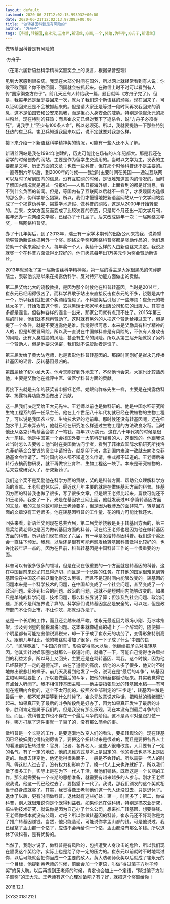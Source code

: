```yaml
---
layout: default
Lastmod: 2020-06-21T12:02:15.993932+00:00
date: 2020-06-21T12:02:13.973093+00:00
title: "做转基因科普是有风险的"
author: "方舟子"
tags: [科普,转基因,崔永元,王老师,新语丝,方面,一个,奖给,伪科学,方舟子,新语丝]
---
```


做转基因科普是有风险的

·方舟子·

（在第六届新语丝科学精神奖颁奖会上的发言，根据录音整理）

见到大家感到很亲切。我现在大部分时间在国外，所以网上就经常看到有人说：你敢不敢回国？你不敢回国，回国就会被抓起来。在微信上时不时可以看到有人传“国家彻查方舟子”。前几天还有人转给我一篇，题目就叫《方舟子完了》。但是，我每年还是至少要回来一次，就为了我们这个新语丝的颁奖。现在回来了，可以证明回来还是不会被抓起来的。但是请大家还是等过一段时间再发我回来的消息，这不是怕国安和公安来抓我，而是担心人身安全的威胁。特别是像崔永元的那些粉丝，现在特别的狂热；而且崔永元已经对我下了追杀令，说“方舟子必须得死”，说我手上“至少有100条人命”，所以必须死。所以，我就要提防一下那些特别狂热的崔卫兵，崔卫兵知道我回来以后，说不定就要对我怎么样。

接下来介绍一下新语丝科学精神奖的情况，可能有一些人还不太了解。

新语丝网站是我在1994年创建的，历史可能比在场有的人年纪都大。那是我还在留学的时候创办的网站，主要是作为留学生交流用的。当时以文学为主，发表的主要都是文学、历史方面的文章；也做一些科普，但在那个时候科普还不是主要的。一直等到六年以后，到2000年的时候——我当时主要时间在美国——通过互联网可以及时了解到国内的信息。没有互联网的时候，是很难知道国内的情况的。当时了解国内情况就是通过一份报纸——人民日报海外版，上面看到的都是好消息，看不到什么负面的新闻。但是，等国内有了互联网以后就不一样了，才发现国内造假的那么多，伪科学那么猖獗。所以，我们才慢慢地把新语丝网站从一个文学网站变成了一个揭露伪科学、揭露学术造假、做科普的网站，这是从2000年开始转型的。后来，文学方面反而变成了比较次要的东西，只是每个月还出一期文学月刊，每年还办一次网络文学奖，已经办了十几届了。后来改成隔年一次：一届网络文学奖，一届网络科普奖。

办了十几年奖后，到了2013年，瑞士有一家学术期刊的出版公司来找我，说希望能够赞助新语丝搞另外一个奖。网络文学奖和网络科普奖都是奖励作品的，他们想赞助一个奖来奖励个人，每年奖一个人，奖给什么样的人由新语丝来决定。我说那就奖一个在科普方面做得比较好的，他们愿意每年出1万美元作为奖金赞助新语丝。

2013年就颁发了第一届新语丝科学精神奖。第一届的得主是大家很熟悉的何祚庥院士，表彰他长期以来在揭露伪科学、反对特异功能方面做出的贡献。

第二届奖给北大的饶毅教授，是因为那个时候他在科普转基因。当时是2014年，崔永元已经闹得很凶了，而科学界敢于站出来直接反击崔永元的不多，饶毅是其中一个，所以我们就把这个奖颁给饶毅了。不料颁奖后引起了一些麻烦：崔永元的粉丝太多了，开始攻击这个奖，去抹黑瑞士那家学术出版公司和它的出版人。其实很多都是谣言。但各种各样的谣言一出来，那家公司就有点顶不住了。2015年第三届的时候，他们就不想再赞助了。这时就有另外的人把这个赞助给接过去了，但是提了一个条件，就是不要透露他是谁。我觉得很可悲，本来是奖励具有科学精神的人的，但是却要冒风险。所以我一直说在中国做科普是有风险的，不仅有人身攻击的风险，还有人身威胁的风险，甚至有生命的风险。所以从第三届开始就换了另外一个赞助人，但是他要求保密，我们就不说赞助者是谁了。

第三届发给了黄大昉老师，也是表彰他科普转基因的。那段时间刚好是崔永元传播转基因的谣言、反转基因最凶的。

第四届给了纪小龙大夫。他今天刚好到外地去了，不然他也会来。大家也比较熟悉他，主要是奖励他在批评中医、做医学科普方面的贡献。

再接下去就是去年的获奖者申振钰老师。她跟何祚庥先生一样，主要是在揭露伪科学、揭露特异功能方面做出了贡献。

这一届我们决定奖给王大元先生。王老师以前也是做科研的。他是中国水稻研究所生物工程系的第一任系主任。他在上个世纪八十年代初就已经在做植物的生物工程了，可以说是我国农业界、生物技术界的老前辈。那时候还没有转基因呢，还在细胞水平上弄来弄去的，他就已经在研究怎么样通过生物工程的方法改良水稻。当时他还从洛克菲勒基金会拿了一笔钱，每年20万美元，这在八十年代初的时候是很大一笔钱。他是中国第一个会找国外要一大笔科研经费的人，这很难的。他跟我说过当时怎么去要钱：他当时在美国做访问学者，看到了菲律宾国际水稻研究所找洛克菲勒基金会要钱的资金申请报告，就复印下来，拿到国内来改一改就去向洛克菲勒基金会申请了。当时国内的人都不知道怎么申请，格式都不知道的。王老师后来转行去搞药物研发，就不再做农业育种、生物工程这一块了。本来是研究植物的，后来变成研究人了，研究新药了。

我们这个奖不是奖励他在科学方面的贡献，奖的是科普方面、帮助公众理解科学方面的贡献。王老师退休以后，最近这几年主要的就是在做转基因方面的科普。转基因方面的科普我也做了很多，写了很多文章，但是跟王老师比起来，篇数可能还不如王老师。我查了一下，光是在基因农业网上面，他就发表过80多篇转基因方面的文章。我的文章总数可能比王老师要多，但是因为我涉及的面非常广，转基因方面的文章没有王老师多。他在转基因科普的工作量、花的精力可能比我还大。

回头来看，新语丝奖到现在总共六届，第二届奖给饶毅是关于转基因方面的，第三届奖给黄老师也是因为做转基因方面的科普，现在给王老师也是因为他在做转基因方面的科普。所以我们现在颁发了六届，有一半是发给转基因科普。我们这个奖还会一直往下颁发。我想，以后还是很有可能再颁发给转基因科普做得比较好的，也许比较年轻一点的。因为在目前，科普转基因是中国科普工作的一个很重要的方面。

科普可以有很多很多的领域，但是在现在很重要的一个方面就是转基因的科普，这在中国目前来说尤其显得迫切，而且是一个长期的任务。在其他的国家很难见到转基因像在中国这样被妖魔化得这么厉害，而且不是短时间内能够改变的。转基因的问题本来是一个科学技术的问题，在中国却变成了一个社会问题，甚至变成了一个政治问题。牵涉到社会的问题、政治的问题，那就不是短时间内能够改变的。如果只是单纯的科学问题、技术问题，那么科技界说了算；但涉及到社会问题、政治问题，那就不是科技界说了算的。科学家们说转基因食品是安全的，可以吃，但是政府部门不让你上市，不让你吃，那就没办法了。

这是一个长期的工作，而且还会越来越严峻。崔永元最近因为跟冯小刚、范冰冰掐架，涉及到明星的偷税漏税问题。这本来就像碰瓷的碰上了一个醉驾的，随便抓一个明星都有可能挖出偷税漏税来，却一下子成了崔永元的功劳了，变得形象特别高大。跟前几年相比，他的粉丝就增加了很多，他一下子成了什么“中国的良心”、“民族英雄”、“中国的脊梁”。形象变得高大以后，他继续把矛头对准转基因。他其实针对娱乐圈也就那么一段短时间，就捅了一下，可能自己觉得也许牵扯到的利益太多，所以马上又回头，主要还是在骂转基因、骂我。这个时候，因为他已经获得了一定的道德光环，站在了道德的高度，信他的人多了很多，他又时不时地做出很悲壮的样子。前几天我看到他发了一条，说现在是“最后的斗争”，转基因主粮明年就要批了，所以要做最后的斗争，把他的粉丝都煽动起来。其实我觉得它有点耸人听闻了。我不相信转基因主粮——他主要指张启发的转基因水稻——有可能在短期内会批的，这个不太可能的。按照农业部制定的“三步走”，转基因主粮是最后一步，都不知道要等到什么时候了。崔永元故意说这种话，把粉丝的情绪调动起来。如果真正到了最后的斗争阶段倒是好办了，因为如果真正发生了最后的斗争，胜利肯定是属于我们的。但是我没有那么乐观，现在本没有到最后斗争的阶段。而且，做科普工作也不存在一个最后斗争的阶段。这不是两军对垒跟打仗一样，哪方打赢了这件事就一了百了的，没有那么简单的事。

做科普是一个长期的工作，是要逐渐地改变人们的看法，要扭转舆论的。现在转基因已经被妖魔化得特别厉害了，要把这个扭转过来是很难的，而且是要把各界人士的看法都给扭转过来：官员、记者、各界名人，这些人很难改变。人只要有了一定的名气，有了一定的地位，他的思维方式基本上是固定的，他的看法也基本上是固定的。你想去转变他，他还觉得很丢面子，一般是不会转的。所以需要一代人的时间。等这批人过去了，没有权力和影响力了，换一代人上来也许就好了。所以我们做了很多工作，实际上是在为下一代人干活，替他们铺路。既然这是一个长期的工作，那么就需要有一个长期的思想准备，就需要有越来越多的人参与。刚才王老师跟我说，他这一代已经过去了，要指望下一代了。我说，那我们颁发的这个奖就相当于终身成就奖了。其实，我觉得像王老师他们这一代人还没过去，只是退休了。退休了以后，更有时间做科普。退休就有这些好处：第一，时间多了；第二，你做科普，别人就很难说你是个既得利益者。如果你还在做科研，特别是搞农业研究，搞生物技术研究，就说你是因为自己办了什么公司，想来推广转基因、想要赚钱。王老师你根本就没有公司，对吧？所以你做转基因的科普，崔永元还不好骂你是为了推广转基因赚钱。当然，他只能造谣，可能说你拿孟山都的钱。可是他说过，我已经拿了孟山都一个亿了，应该不会再给你一个亿，孟山都没有那么多钱。所以退休了做科普，是有优势的。

当然了，我刚才说了，做科普是有风险的，包括遭受人身攻击的危险，所以我们现在颁发这个奖给你，实际上也是给了你一定的压力的。崔永元以前就时不时地骂过你，以后可能就会把你当成一个主要的敌人。黄大昉老师获奖以后就成了崔永元的一个目标，他提到黄老师的时候，前面会加一个定语，叫做“得过骗子方肘子颁奖”的黄大昉。以后再提到王老师的时候，肯定也会加上一个定语，“得过骗子方肘子颁奖”的王大元。王老师有这个心理准备吧？有？好，就把这个奖颁给你！

2018.12.1.

(XYS20181212)

